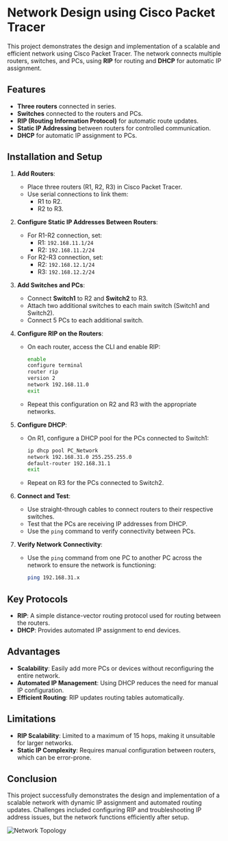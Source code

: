 # Network Design using Cisco Packet Tracer

This project demonstrates the design and implementation of a scalable and efficient network using Cisco Packet Tracer. The network connects multiple routers, switches, and PCs, using **RIP** for routing and **DHCP** for automatic IP assignment.

## Features

- **Three routers** connected in series.
- **Switches** connected to the routers and PCs.
- **RIP (Routing Information Protocol)** for automatic route updates.
- **Static IP Addressing** between routers for controlled communication.
- **DHCP** for automatic IP assignment to PCs.

## Installation and Setup

1. **Add Routers**:
   - Place three routers (R1, R2, R3) in Cisco Packet Tracer.
   - Use serial connections to link them: 
     - R1 to R2.
     - R2 to R3.

2. **Configure Static IP Addresses Between Routers**:
   - For R1-R2 connection, set:
     - R1: `192.168.11.1/24`
     - R2: `192.168.11.2/24`
   - For R2-R3 connection, set:
     - R2: `192.168.12.1/24`
     - R3: `192.168.12.2/24`

3. **Add Switches and PCs**:
   - Connect **Switch1** to R2 and **Switch2** to R3.
   - Attach two additional switches to each main switch (Switch1 and Switch2).
   - Connect 5 PCs to each additional switch.

4. **Configure RIP on the Routers**:
   - On each router, access the CLI and enable RIP:
     ```bash
     enable
     configure terminal
     router rip
     version 2
     network 192.168.11.0
     exit
     ```
   - Repeat this configuration on R2 and R3 with the appropriate networks.

5. **Configure DHCP**:
   - On R1, configure a DHCP pool for the PCs connected to Switch1:
     ```bash
     ip dhcp pool PC_Network
     network 192.168.31.0 255.255.255.0
     default-router 192.168.31.1
     exit
     ```
   - Repeat on R3 for the PCs connected to Switch2.

6. **Connect and Test**:
   - Use straight-through cables to connect routers to their respective switches.
   - Test that the PCs are receiving IP addresses from DHCP.
   - Use the `ping` command to verify connectivity between PCs.

7. **Verify Network Connectivity**:
   - Use the `ping` command from one PC to another PC across the network to ensure the network is functioning:
     ```bash
     ping 192.168.31.x
     ```

## Key Protocols

- **RIP**: A simple distance-vector routing protocol used for routing between the routers.
- **DHCP**: Provides automated IP assignment to end devices.

## Advantages

- **Scalability**: Easily add more PCs or devices without reconfiguring the entire network.
- **Automated IP Management**: Using DHCP reduces the need for manual IP configuration.
- **Efficient Routing**: RIP updates routing tables automatically.

## Limitations

- **RIP Scalability**: Limited to a maximum of 15 hops, making it unsuitable for larger networks.
- **Static IP Complexity**: Requires manual configuration between routers, which can be error-prone.

## Conclusion

This project successfully demonstrates the design and implementation of a scalable network with dynamic IP assignment and automated routing updates. Challenges included configuring RIP and troubleshooting IP address issues, but the network functions efficiently after setup.

![Network Topology](path/to/your/network_topology_image.png)
